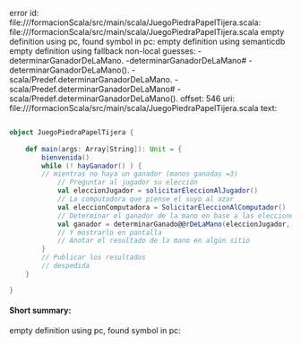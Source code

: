 error id: file://<WORKSPACE>/formacionScala/src/main/scala/JuegoPiedraPapelTijera.scala:
file://<WORKSPACE>/formacionScala/src/main/scala/JuegoPiedraPapelTijera.scala
empty definition using pc, found symbol in pc: 
empty definition using semanticdb
empty definition using fallback
non-local guesses:
	 -determinarGanadorDeLaMano.
	 -determinarGanadorDeLaMano#
	 -determinarGanadorDeLaMano().
	 -scala/Predef.determinarGanadorDeLaMano.
	 -scala/Predef.determinarGanadorDeLaMano#
	 -scala/Predef.determinarGanadorDeLaMano().
offset: 546
uri: file://<WORKSPACE>/formacionScala/src/main/scala/JuegoPiedraPapelTijera.scala
text:
```scala

object JuegoPiedraPapelTijera {
  
    def main(args: Array[String]): Unit = {
        bienvenida()
        while (! hayGanador() ) {
        // mientras no haya un ganador (manos ganadas =3)
            // Preguntar al jugador su elección
            val eleccionJugador = solicitarEleccionAlJugador()
            // La computadora que piense el suyo al azar
            val eleccionComputadora = SolicitarEleccionAlComputador()
            // Determinar el ganador de la mano en base a las elecciones
            val ganador = determinarGanado@@rDeLaMano(eleccionJugador, )
            // Y mostrarlo en pantalla
            // Anotar el resultado de la mano en algún sitio
        }
        // Publicar los resultados
        // despedida
    }

}

```


#### Short summary: 

empty definition using pc, found symbol in pc: 
